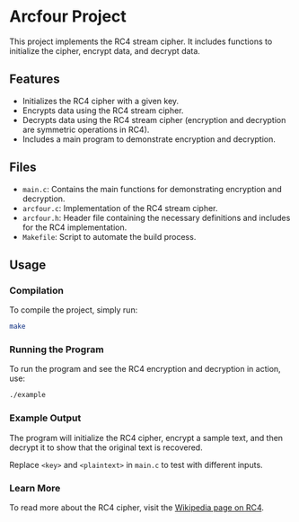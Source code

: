 # Arcfour Project

This project implements the RC4 stream cipher. It includes functions to initialize the cipher, encrypt data, and decrypt data.

## Features

- Initializes the RC4 cipher with a given key.
- Encrypts data using the RC4 stream cipher.
- Decrypts data using the RC4 stream cipher (encryption and decryption are symmetric operations in RC4).
- Includes a main program to demonstrate encryption and decryption.

## Files

- `main.c`: Contains the main functions for demonstrating encryption and decryption.
- `arcfour.c`: Implementation of the RC4 stream cipher.
- `arcfour.h`: Header file containing the necessary definitions and includes for the RC4 implementation.
- `Makefile`: Script to automate the build process.

## Usage

### Compilation

To compile the project, simply run:

```sh
make
```

### Running the Program

To run the program and see the RC4 encryption and decryption in action, use:

```sh
./example
```

### Example Output

The program will initialize the RC4 cipher, encrypt a sample text, and then decrypt it to show that the original text is recovered.

Replace `<key>` and `<plaintext>` in `main.c` to test with different inputs.

### Learn More

To read more about the RC4 cipher, visit the [Wikipedia page on RC4](https://en.wikipedia.org/wiki/RC4).
